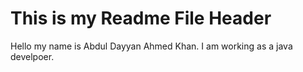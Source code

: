 # This is my Readme File Header
Hello my name is Abdul Dayyan Ahmed Khan.
I am working as a java develpoer.
